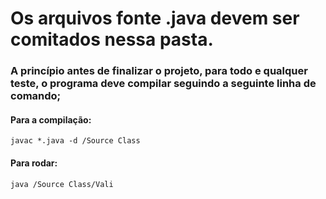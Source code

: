 # Os arquivos fonte .java devem ser comitados nessa pasta.

### A princípio antes de finalizar o projeto, para todo e qualquer teste, o programa deve compilar seguindo a seguinte linha de comando;
#### Para a compilação:
`javac *.java -d /Source Class`
#### Para rodar:
`java /Source Class/Vali`